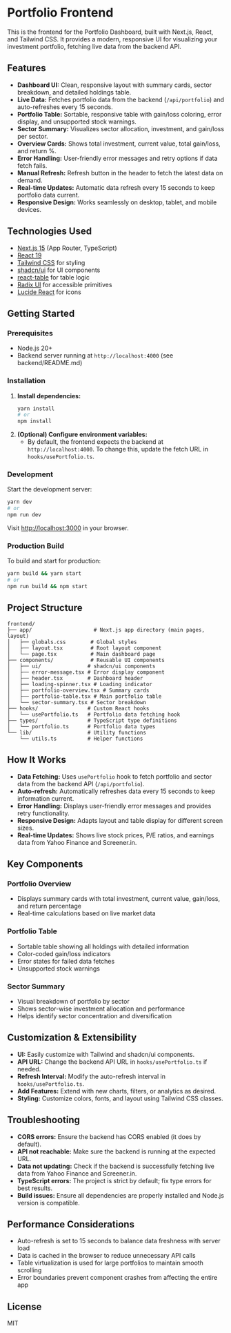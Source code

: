 # Portfolio Frontend

This is the frontend for the Portfolio Dashboard, built with Next.js, React, and Tailwind CSS. It provides a modern, responsive UI for visualizing your investment portfolio, fetching live data from the backend API.

## Features
- **Dashboard UI:** Clean, responsive layout with summary cards, sector breakdown, and detailed holdings table.
- **Live Data:** Fetches portfolio data from the backend (`/api/portfolio`) and auto-refreshes every 15 seconds.
- **Portfolio Table:** Sortable, responsive table with gain/loss coloring, error display, and unsupported stock warnings.
- **Sector Summary:** Visualizes sector allocation, investment, and gain/loss per sector.
- **Overview Cards:** Shows total investment, current value, total gain/loss, and return %.
- **Error Handling:** User-friendly error messages and retry options if data fetch fails.
- **Manual Refresh:** Refresh button in the header to fetch the latest data on demand.
- **Real-time Updates:** Automatic data refresh every 15 seconds to keep portfolio data current.
- **Responsive Design:** Works seamlessly on desktop, tablet, and mobile devices.

## Technologies Used
- [Next.js 15](https://nextjs.org/) (App Router, TypeScript)
- [React 19](https://react.dev/)
- [Tailwind CSS](https://tailwindcss.com/) for styling
- [shadcn/ui](https://ui.shadcn.com/) for UI components
- [react-table](https://tanstack.com/table/v8) for table logic
- [Radix UI](https://www.radix-ui.com/) for accessible primitives
- [Lucide React](https://lucide.dev/) for icons

## Getting Started

### Prerequisites
- Node.js 20+
- Backend server running at `http://localhost:4000` (see backend/README.md)

### Installation
1. **Install dependencies:**
   ```bash
   yarn install
   # or
   npm install
   ```
2. **(Optional) Configure environment variables:**
   - By default, the frontend expects the backend at `http://localhost:4000`. To change this, update the fetch URL in `hooks/usePortfolio.ts`.

### Development
Start the development server:
```bash
yarn dev
# or
npm run dev
```
Visit [http://localhost:3000](http://localhost:3000) in your browser.

### Production Build
To build and start for production:
```bash
yarn build && yarn start
# or
npm run build && npm start
```

## Project Structure
```
frontend/
├── app/                    # Next.js app directory (main pages, layout)
│   ├── globals.css        # Global styles
│   ├── layout.tsx         # Root layout component
│   └── page.tsx           # Main dashboard page
├── components/            # Reusable UI components
│   ├── ui/               # shadcn/ui components
│   ├── error-message.tsx # Error display component
│   ├── header.tsx        # Dashboard header
│   ├── loading-spinner.tsx # Loading indicator
│   ├── portfolio-overview.tsx # Summary cards
│   ├── portfolio-table.tsx # Main portfolio table
│   └── sector-summary.tsx # Sector breakdown
├── hooks/                # Custom React hooks
│   └── usePortfolio.ts   # Portfolio data fetching hook
├── types/                # TypeScript type definitions
│   └── portfolio.ts      # Portfolio data types
└── lib/                  # Utility functions
    └── utils.ts          # Helper functions
```

## How It Works
- **Data Fetching:** Uses `usePortfolio` hook to fetch portfolio and sector data from the backend API (`/api/portfolio`).
- **Auto-refresh:** Automatically refreshes data every 15 seconds to keep information current.
- **Error Handling:** Displays user-friendly error messages and provides retry functionality.
- **Responsive Design:** Adapts layout and table display for different screen sizes.
- **Real-time Updates:** Shows live stock prices, P/E ratios, and earnings data from Yahoo Finance and Screener.in.

## Key Components

### Portfolio Overview
- Displays summary cards with total investment, current value, gain/loss, and return percentage
- Real-time calculations based on live market data

### Portfolio Table
- Sortable table showing all holdings with detailed information
- Color-coded gain/loss indicators
- Error states for failed data fetches
- Unsupported stock warnings

### Sector Summary
- Visual breakdown of portfolio by sector
- Shows sector-wise investment allocation and performance
- Helps identify sector concentration and diversification

## Customization & Extensibility
- **UI:** Easily customize with Tailwind and shadcn/ui components.
- **API URL:** Change the backend API URL in `hooks/usePortfolio.ts` if needed.
- **Refresh Interval:** Modify the auto-refresh interval in `hooks/usePortfolio.ts`.
- **Add Features:** Extend with new charts, filters, or analytics as desired.
- **Styling:** Customize colors, fonts, and layout using Tailwind CSS classes.

## Troubleshooting
- **CORS errors:** Ensure the backend has CORS enabled (it does by default).
- **API not reachable:** Make sure the backend is running at the expected URL.
- **Data not updating:** Check if the backend is successfully fetching live data from Yahoo Finance and Screener.in.
- **TypeScript errors:** The project is strict by default; fix type errors for best results.
- **Build issues:** Ensure all dependencies are properly installed and Node.js version is compatible.

## Performance Considerations
- Auto-refresh is set to 15 seconds to balance data freshness with server load
- Data is cached in the browser to reduce unnecessary API calls
- Table virtualization is used for large portfolios to maintain smooth scrolling
- Error boundaries prevent component crashes from affecting the entire app

## License
MIT 